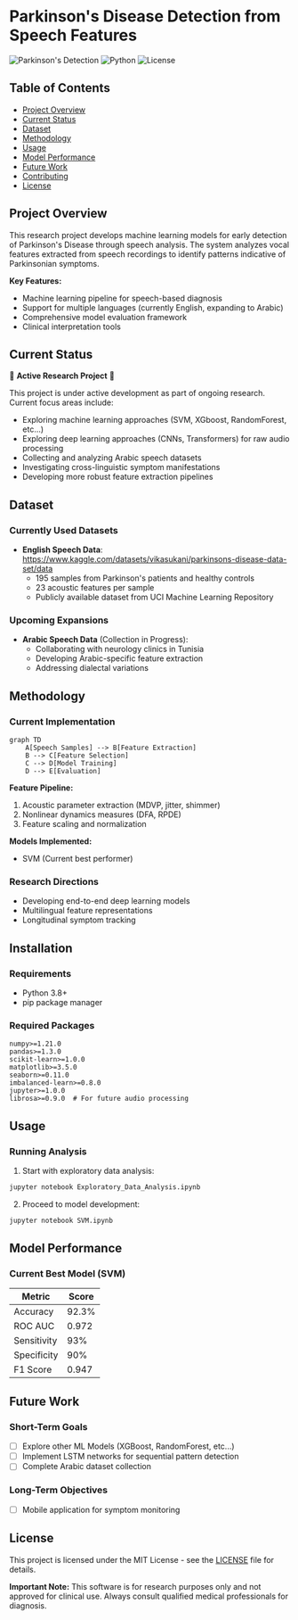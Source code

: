 # Parkinson's Disease Detection from Speech Features

![Parkinson's Detection](https://img.shields.io/badge/Status-Active_Research-orange.svg)
![Python](https://img.shields.io/badge/Python-3.8%2B-blue.svg)
![License](https://img.shields.io/badge/License-MIT-green.svg)

## Table of Contents
- [Project Overview](#project-overview)
- [Current Status](#current-status)
- [Dataset](#dataset)
- [Methodology](#methodology)
- [Usage](#usage)
- [Model Performance](#model-performance)
- [Future Work](#future-work)
- [Contributing](#contributing)
- [License](#license)

## Project Overview

This research project develops machine learning models for early detection of Parkinson's Disease through speech analysis. The system analyzes vocal features extracted from speech recordings to identify patterns indicative of Parkinsonian symptoms. 

**Key Features:**
- Machine learning pipeline for speech-based diagnosis
- Support for multiple languages (currently English, expanding to Arabic)
- Comprehensive model evaluation framework
- Clinical interpretation tools

## Current Status

🚧 **Active Research Project** 🚧

This project is under active development as part of ongoing research. Current focus areas include:
- Exploring machine learning approaches (SVM, XGboost, RandomForest, etc...)
- Exploring deep learning approaches (CNNs, Transformers) for raw audio processing
- Collecting and analyzing Arabic speech datasets
- Investigating cross-linguistic symptom manifestations
- Developing more robust feature extraction pipelines

## Dataset

### Currently Used Datasets
- **English Speech Data**: https://www.kaggle.com/datasets/vikasukani/parkinsons-disease-data-set/data
  - 195 samples from Parkinson's patients and healthy controls
  - 23 acoustic features per sample
  - Publicly available dataset from UCI Machine Learning Repository

### Upcoming Expansions
- **Arabic Speech Data** (Collection in Progress):
  - Collaborating with neurology clinics in Tunisia
  - Developing Arabic-specific feature extraction
  - Addressing dialectal variations

## Methodology

### Current Implementation
```mermaid
graph TD
    A[Speech Samples] --> B[Feature Extraction]
    B --> C[Feature Selection]
    C --> D[Model Training]
    D --> E[Evaluation]
```

**Feature Pipeline:**
1. Acoustic parameter extraction (MDVP, jitter, shimmer)
2. Nonlinear dynamics measures (DFA, RPDE)
3. Feature scaling and normalization

**Models Implemented:**
- SVM (Current best performer)

### Research Directions
- Developing end-to-end deep learning models
- Multilingual feature representations
- Longitudinal symptom tracking

## Installation

### Requirements
- Python 3.8+
- pip package manager

### Required Packages
```text
numpy>=1.21.0
pandas>=1.3.0
scikit-learn>=1.0.0
matplotlib>=3.5.0
seaborn>=0.11.0
imbalanced-learn>=0.8.0
jupyter>=1.0.0
librosa>=0.9.0  # For future audio processing
```

## Usage

### Running Analysis
1. Start with exploratory data analysis:
```bash
jupyter notebook Exploratory_Data_Analysis.ipynb
```

2. Proceed to model development:
```bash
jupyter notebook SVM.ipynb
```


## Model Performance

### Current Best Model (SVM)
| Metric          | Score  |
|-----------------|--------|
| Accuracy        | 92.3%  |
| ROC AUC         | 0.972  |
| Sensitivity     | 93%    |
| Specificity     | 90%    |
| F1 Score        | 0.947  |


## Future Work

### Short-Term Goals
- [ ] Explore other ML Models (XGBoost, RandomForest, etc...)
- [ ] Implement LSTM networks for sequential pattern detection
- [ ] Complete Arabic dataset collection

### Long-Term Objectives
- [ ] Mobile application for symptom monitoring


## License

This project is licensed under the MIT License - see the [LICENSE](LICENSE) file for details.

**Important Note:** This software is for research purposes only and not approved for clinical use. Always consult qualified medical professionals for diagnosis.

